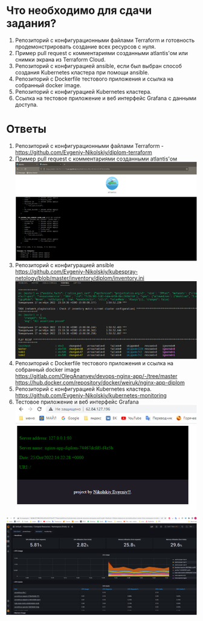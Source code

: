# Что необходимо для сдачи задания?
1. Репозиторий с конфигурационными файлами Terraform и готовность продемонстрировать создание всех ресурсов с нуля.
2. Пример pull request с комментариями созданными atlantis'ом или снимки экрана из Terraform Cloud.
3. Репозиторий с конфигурацией ansible, если был выбран способ создания Kubernetes кластера при помощи ansible.
4. Репозиторий с Dockerfile тестового приложения и ссылка на собранный docker image.
5. Репозиторий с конфигурацией Kubernetes кластера.
6. Ссылка на тестовое приложение и веб интерфейс Grafana с данными доступа.


# Ответы

1. Репозиторий с конфигурационными файлами Terraform - https://github.com/Evgeniy-Nikolskiy/diplom-terraform
2. Пример pull request с комментариями созданными atlantis'ом   
![](https://raw.githubusercontent.com/Evgeniy-Nikolskiy/Netology-diplom/main/assets/atlantis.jpg)
3. Репозиторий с конфигурацией ansible  
https://github.com/Evgeniy-Nikolskiy/kubespray-netology/blob/master/inventory/diplom/inventory.ini
![](https://raw.githubusercontent.com/Evgeniy-Nikolskiy/Netology-diplom/main/assets/1.jpg)
4. Репозиторий с Dockerfile тестового приложения и ссылка на собранный docker image   
   https://gitlab.com/OlegAnanyev/devops-nginx-app/-/tree/master  
   https://hub.docker.com/repository/docker/weiruk/nginx-app-diplom  
5. Репозиторий с конфигурацией Kubernetes кластера.  
https://github.com/Evgeniy-Nikolskiy/kubernetes-monitoring
6. Тестовое приложение и веб интерфейс Grafana
![](https://raw.githubusercontent.com/Evgeniy-Nikolskiy/Netology-diplom/main/assets/2.jpg)

![](https://raw.githubusercontent.com/Evgeniy-Nikolskiy/Netology-diplom/main/assets/3.jpg)